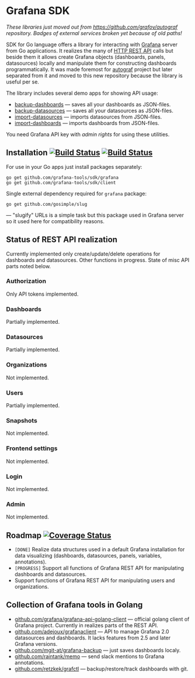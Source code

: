 # Grafana SDK

*These libraries just moved out from https://github.com/grafov/autograf repository.*
*Badges of external services broken yet because of old paths!*

SDK for Go language offers a library for interacting with [Grafana](http://grafana.org) server from Go applications.
It realizes the many of [HTTP REST API](http://docs.grafana.org/reference/http_api) calls but beside them
it allows create Grafana objects (dashboards, panels, datasources) locally and manipulate them for
constructing dashboards programmatically.
It was made foremost for [autograf](https://github.com/grafana-tools/autograf) project but later separated 
from it and moved to this new repository because the library is useful per se.

The library includes several demo apps for showing API usage:

* [backup-dashboards](cmd/backup-dashboards) — saves all your dashboards as JSON-files.
* [backup-datasources](cmd/backup-datasources) — saves all your datasources as JSON-files.
* [import-datasources](cmd/import-datasources) — imports datasources from JSON-files.
* [import-dashboards](cmd/import-dashboards) — imports dashboards from JSON-files.

You need Grafana API key with _admin rights_ for using these utilities.

## Installation [![Build Status](https://travis-ci.org/grafov/autograf.svg?branch=master)](https://travis-ci.org/grafov/autograf) [![Build Status](https://drone.io/github.com/grafov/autograf/status.png)](https://drone.io/github.com/grafov/autograf/latest)

For use in your Go apps just install packages separately:

    go get github.com/grafana-tools/sdk/grafana
    go get github.com/grafana-tools/sdk/client

Single external dependency required for `grafana` package:

    go get github.com/gosimple/slug

— "slugify" URLs is a simple task but this package used in Grafana server so it used
here for compatibility reasons.

## Status of REST API realization

Currently implemented only create/update/delete operations for dashboards and datasources. Other functions in progress. State of misc API parts noted below.

### Authorization

Only API tokens implemented.

### Dashboards

Partially implemented.

### Datasources

Partially implemented.

### Organizations

Not implemented.

### Users

Partially implemented.

### Snapshots

Not implemented.

### Frontend settings

Not implemented.

### Login

Not implemented.

### Admin

Not implemented.


## Roadmap [![Coverage Status](https://coveralls.io/repos/github/grafov/autograf/badge.svg?branch=master)](https://coveralls.io/github/grafov/autograf?branch=master)

* `[DONE]` Realize data structures used in a default Grafana installation for data visualizing (dashboards, datasources, panels, variables, annotations).
* `[PROGRESS]` Support all functions of Grafana REST API for manipulating dashboards and datasources.
* Support functions of Grafana REST API for manipulating users and organizations.


## Collection of Grafana tools in Golang

* [github.com/grafana/grafana-api-golang-client](https://github.com/grafana/grafana-api-golang-client) — official golang client of Grafana project. Currently in realizes parts of the REST API.
* [github.com/adejoux/grafanaclient](https://github.com/adejoux/grafanaclient) — API to manage Grafana 2.0 datasources and dashboards. It lacks features from 2.5 and later Grafana versions.
* [github.com/mgit-at/grafana-backup](https://github.com/mgit-at/grafana-backup) — just saves dashboards localy.
* [github.com/raintank/memo](https://github.com/raintank/memo) — send slack mentions to Grafana annotations.
* [github.com/retzkek/grafctl](https://github.com/retzkek/grafctl) — backup/restore/track dashboards with git.

